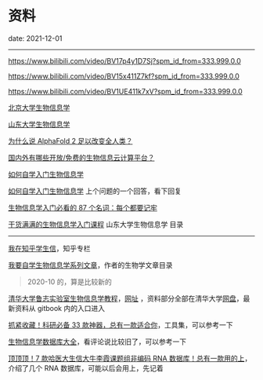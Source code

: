 # 资料

date: 2021-12-01

---

<https://www.bilibili.com/video/BV17p4y1D7Sj?spm_id_from=333.999.0.0>

<https://www.bilibili.com/video/BV15x411Z7kf?spm_id_from=333.999.0.0>

<https://www.bilibili.com/video/BV1UE411k7xV?spm_id_from=333.999.0.0>

[北京大学生物信息学](https://www.bilibili.com/video/BV13t411G7oh?p=62&spm_id_from=pageDriver)

[山东大学生物信息学](https://www.bilibili.com/video/BV13t411372E)

[为什么说 AlphaFold 2 足以改变全人类？](https://xw.qq.com/partner/vivoscreen/20210720A00CU7/20210720A00CU700?showComments=0&isNews=1)

[国内外有哪些开放/免费的生物信息云计算平台？](https://www.zhihu.com/question/35450366)

[如何自学入门生物信息学](https://www.zhihu.com/question/20543692)

[如何自学入门生物信息学](https://zhuanlan.zhihu.com/p/32065916) 上个问题的一个回答，看下回复

[生物信息学入门必看的 87 个名词：每个都要记牢](https://zhuanlan.zhihu.com/p/262198184)

[干货满满的生物信息学入门课程](https://zhuanlan.zhihu.com/p/31697624) 山东大学生物信息学 目录

---

[我在知乎学生信](https://www.zhihu.com/column/c_1234496614858534912)，知乎专栏

[我要自学生物信息学系列文章](https://zhuanlan.zhihu.com/p/265349226)，作者的生物学文章目录

> 2020-10 的，算是比较新的

[清华大学鲁志实验室生物信息学教程](https://zhuanlan.zhihu.com/p/350917646)，[网址](https://lulab2.gitbook.io/teaching/) ，资料部分全部在清华大学[网盘](https://cloud.tsinghua.edu.cn/d/747db0edd36449289b6f/?p=%2FFiles&mode=list)，最新资料从 gitbook 内的入口进入

[抓紧收藏！科研必备 33 款神器，总有一款适合你](https://zhuanlan.zhihu.com/p/275722712)，工具集，可以参考一下

[生物信息学数据库大全](https://zhuanlan.zhihu.com/p/303247762)，看评论说比较旧了，可以参考一下

[顶顶顶！7 款哈医大生信大牛李霞课题组非编码 RNA 数据库！总有一款用的上](https://zhuanlan.zhihu.com/p/344713933)，介绍了几个 RNA 数据库，可能以后会用上，先记着
